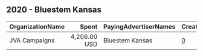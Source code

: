 ## 2020 - Bluestem Kansas 
|OrganizationName|Spent|PayingAdvertiserNames|CreativeUrls|Impressions|Genders|AgeBrackets|CountryCodes|BillingAddresses|CandidateBallotInformation|
|:---|---:|:---|:---|---:|:---|:---|:---|:---|:---|
|JVA Campaigns|4,206.00 USD|Bluestem Kansas|[0](https://www.snap.com/political-ads/asset/4034a12122527a6ae04f4bc14a7c5e0ba027203f0d1e874f25ae9658bbb96ebb?mediaType=mp4)|978,726||18+|united states|US|Bluestem Kansas|
